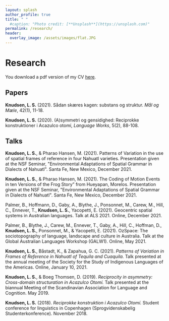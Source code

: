 ```yaml
---
layout: splash
author_profile: true
title: " "
  #caption: "Photo credit: [**Unsplash**](https://unsplash.com)"
permalink: /research/
header:
  overlay_image: /assets/images/flat.JPG
---
```


# Research

You download a pdf version of my CV [here](/assets/cv.pdf/).

## Papers
**Knudsen, L. S.** (2021). Sådan skæres kagen: substans og struktur. *Mål og Mæle*, 42(1), 11-18.

**Knudsen, L. S.** (2020). (A)symmetri og gensidighed: Reciprokke konstruktioner i Acazulco otomí, *Language Works*, 5(2), 88-108.

## Talks
**Knudsen, L. S.**, & Pharao Hansen, M. (2021). Patterns of Variation in the use of spatial frames of reference in four Nahuatl varieties. Presentation given at the NSF Seminar, "Environmental Adaptations of Spatial Grammar in Dialects of Nahuatl". Santa Fe, New Mexico, December 2021.

**Knudsen, L. S.**, & Pharao Hansen, M. (2021). The Coding of Motion Events in ten Versions of the Frog Story” from Hueyapan, Morelos. Presentation given at the NSF Seminar, "Environmental Adaptations of Spatial Grammar in Dialects of Nahuatl". Santa Fe, New Mexico, December 2021.

Palmer, B., Hoffmann, D., Gaby, A., Blythe, J., Ponsonnet, M., Carew, M., Hill, C., Ennever, T., **Knudsen, L. S.**, Yacopetti, E. (2021). Geocentric spatial systems in Australian languages.  Talk at ALS 2021. Online, December 2021.

Palmer, B., Blythe, J., Carew, M., Ennever, T., Gaby, A., Hill, C., Hoffman, D., **Knudsen, L. S.**, Ponsonnet, M., & Yacopetti, E. (2021). OzSpace: The sociotopography of language, landscape and culture in Australia. Talk at the Global Australian Languages Workshop (GALW1). Online, May 2021.

**Knudsen, L. S.**, Båstadt, K., & Zapahua, G. C. (2021). *Patterns of Variation in Frames of Reference in Nahuatl of Tequila and Cuaquila.* Talk presented at the annual meeting of the Society for the Study of Indigenous Languages of the Americas. Online, January 10, 2021.

**Knudsen, L. S.**, & Boeg Thomsen, D. (2019). *Reciprocity in asymmetry: Cross-domain structuration in Acazulco Otomí.* Talk presented at the biannual Meeting of the Scandinavian Association for Language and Cognition. May 2019.

**Knudsen, L. S.** (2018). *Reciprokke konstruktion i Acazulco Otomí.* Student conference for linguistics in Copenhagen (Sprogvidenskabelig Studenterkonference). November 2018.
